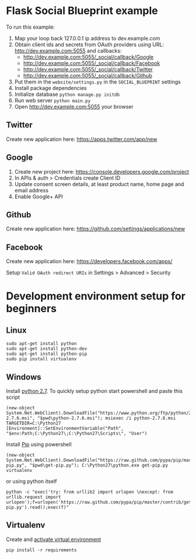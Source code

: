 # Flask Social Blueprint example

To run this example:

1. Map your loop back 127.0.0.1 ip address to dev.example.com
2. Obtain client ids and secrets from OAuth providers using URL:
   http://dev.example.com:5055 and callbacks:
    - http://dev.example.com:5055/_social/callback/Google
    - http://dev.example.com:5055/_social/callback/Facebook
    - http://dev.example.com:5055/_social/callback/Twitter
    - http://dev.example.com:5055/_social/callback/Github
3. Put them in the `website/settings.py` in the `SOCIAL_BLUEPRINT` settings
4. Install package dependencies
5. Initialize database `python manage.py initdb`
5. Run web server `python main.py`
6. Open <http://dev.example.com:5055> your browser

## Twitter

Create new application here: https://apps.twitter.com/app/new

## Google

1. Create new project here: https://console.developers.google.com/project
2. In APIs & auth > Credentials create Client ID
3. Update consent screen details, at least product name, home page and email address
4. Enable Google+ API

## Github

Create new application here: https://github.com/settings/applications/new

## Facebook

Create new application here: https://developers.facebook.com/apps/

Setup `Valid OAuth redirect URIs` in Settings > Advanced > Security

# Development environment setup for beginners

## Linux

```
sudo apt-get install python
sudo apt-get install python-dev
sudo apt-get install python-pip
sudo pip install virtualenv
```

## Windows

Install [python 2.7](https://www.python.org/download/releases/2.7/).
To quickly setup python start powershell and paste this script

    (new-object System.Net.WebClient).DownloadFile("https://www.python.org/ftp/python/2.7.6/python-2.7.6.msi", "$pwd\python-2.7.6.msi"); msiexec /i python-2.7.6.msi TARGETDIR=C:\Python27
    [Environment]::SetEnvironmentVariable("Path", "$env:Path;C:\Python27\;C:\Python27\Scripts\", "User")

Install [Pip](http://pip.readthedocs.org/en/latest/installing.html) using powershell

    (new-object System.Net.WebClient).DownloadFile("https://raw.github.com/pypa/pip/master/contrib/get-pip.py", "$pwd\get-pip.py"); C:\Python27\python.exe get-pip.py virtualenv

or using python itself

    python -c "exec('try: from urllib2 import urlopen \nexcept: from urllib.request import urlopen');f=urlopen('https://raw.github.com/pypa/pip/master/contrib/get-pip.py').read();exec(f)"

## Virtualenv

Create and [activate virtual environment](http://virtualenv.readthedocs.org/en/latest/virtualenv.html#activate-script)

    pip install -r requirements

